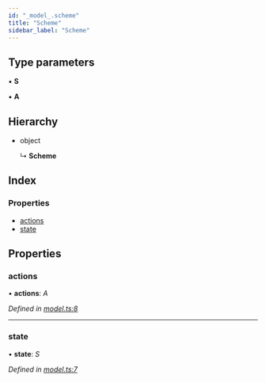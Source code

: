 ```yaml
---
id: "_model_.scheme"
title: "Scheme"
sidebar_label: "Scheme"
---
```


## Type parameters

▪ **S**

▪ **A**

## Hierarchy

* object

  ↳ **Scheme**

## Index

### Properties

* [actions](_model_.scheme.md#actions)
* [state](_model_.scheme.md#state)

## Properties

###  actions

• **actions**: *A*

*Defined in [model.ts:8](https://github.com/unadlib/reactant/blob/8ae0877/packages/reactant-model/src/model.ts#L8)*

___

###  state

• **state**: *S*

*Defined in [model.ts:7](https://github.com/unadlib/reactant/blob/8ae0877/packages/reactant-model/src/model.ts#L7)*
